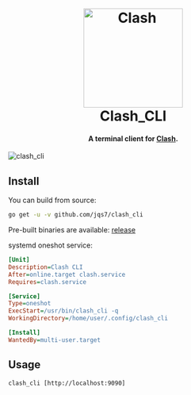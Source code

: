 <h1 align="center">
  <img src="https://github.com/Dreamacro/clash/raw/master/docs/logo.png" alt="Clash" width="200">
  <br>
  Clash_CLI
  <br>
</h1>

<h4 align="center">A terminal client for <a href="https://github.com/Dreamacro/clash">Clash</a>.</h4>

![clash_cli](https://user-images.githubusercontent.com/12208686/54497096-91367080-4931-11e9-9851-93b09b91c161.gif)

## Install

You can build from source:

```sh
go get -u -v github.com/jqs7/clash_cli
```

Pre-built binaries are available: [release](https://github.com/jqs7/clash_cli/releases)

systemd oneshot service:
```ini
[Unit]
Description=Clash CLI
After=online.target clash.service
Requires=clash.service

[Service]
Type=oneshot
ExecStart=/usr/bin/clash_cli -q
WorkingDirectory=/home/user/.config/clash_cli

[Install]
WantedBy=multi-user.target
```

## Usage

`clash_cli [http://localhost:9090]`
